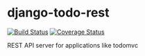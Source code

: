 # django-todo-rest
[![Build Status](https://travis-ci.org/ad-lebedev/django-todo-rest.svg?branch=master)](https://travis-ci.org/ad-lebedev/django-todo-rest)
[![Coverage Status](https://coveralls.io/repos/github/ad-lebedev/django-todo-rest/badge.svg?branch=master)](https://coveralls.io/github/ad-lebedev/django-todo-rest?branch=master)
  
REST API server for applications like todomvc
